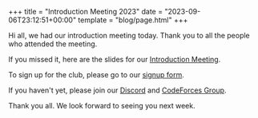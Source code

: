 +++
title = "Introduction Meeting 2023"
date = "2023-09-06T23:12:51+00:00"
template = "blog/page.html"
+++

Hi all, we had our introduction meeting today. Thank you to all the people who attended the meeting.

If you missed it, here are the slides for our [Introduction Meeting](https://docs.google.com/presentation/d/17anJKWca9aNl3NRP5V2h19uoJPTFKEzTou407VMejQg/edit?usp=sharing).

To sign up for the club, please go to our [signup form](http://bit.ly/pps23-signups).

If you haven't yet, please join our [Discord](https://bit.ly/pps-discord) and [CodeForces Group](https://bit.ly/pps23-cf).

Thank you all. We look forward to seeing you next week.

